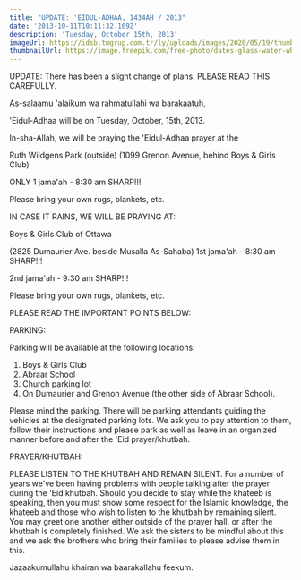 ```yaml
---
title: "UPDATE: 'EIDUL-ADHAA, 1434AH / 2013"
date: '2013-10-11T10:11:32.169Z'
description: 'Tuesday, October 15th, 2013'
imageUrl: https://idsb.tmgrup.com.tr/ly/uploads/images/2020/05/19/thumbs/800x531/36609.jpg
thumbnailUrl: https://image.freepik.com/free-photo/dates-glass-water-white-wooden-table-ramadan-iftar-food_89245-85.jpg
---
```


UPDATE: There has been a slight change of plans. PLEASE READ THIS CAREFULLY.

As-salaamu 'alaikum wa rahmatullahi wa barakaatuh,

'Eidul-Adhaa will be on Tuesday, October, 15th, 2013.

In-sha-Allah, we will be praying the 'Eidul-Adhaa prayer at the

Ruth Wildgens Park (outside)
(1099 Grenon Avenue, behind Boys & Girls Club)

ONLY 1 jama'ah - 8:30 am SHARP!!!

Please bring your own rugs, blankets, etc.

IN CASE IT RAINS, WE WILL BE PRAYING AT:

Boys & Girls Club of Ottawa

(2825 Dumaurier Ave. beside Musalla As-Sahaba)
1st jama'ah - 8:30 am SHARP!!!

2nd jama'ah - 9:30 am SHARP!!!

Please bring your own rugs, blankets, etc.

PLEASE READ THE IMPORTANT POINTS BELOW:

PARKING:

Parking will be available at the following locations:

1. Boys & Girls Club
2. Abraar School
3. Church parking lot
4. On Dumaurier and Grenon Avenue (the other side of Abraar School).

Please mind the parking. There will be parking attendants guiding the vehicles at the designated parking lots. We ask you to pay attention to them, follow their instructions and please park as well as leave in an organized manner before and after the 'Eid prayer/khutbah.

PRAYER/KHUTBAH:

PLEASE LISTEN TO THE KHUTBAH AND REMAIN SILENT. For a number of years we've been having problems with people talking after the prayer during the 'Eid khutbah. Should you decide to stay while the khateeb is speaking, then you must show some respect for the Islamic knowledge, the khateeb and those who wish to listen to the khutbah by remaining silent. You may greet one another either outside of the prayer hall, or after the khutbah is completely finished. We ask the sisters to be mindful about this and we ask the brothers who bring their families to please advise them in this.

Jazaakumullahu khairan wa baarakallahu feekum.
